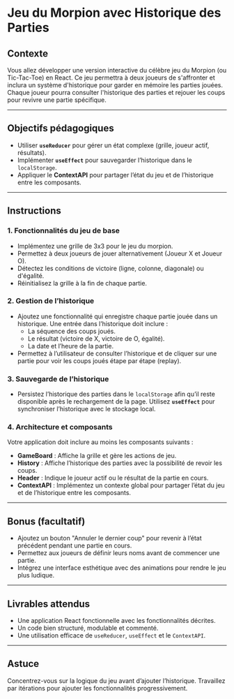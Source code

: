 #  Jeu du Morpion avec Historique des Parties

## **Contexte**
Vous allez développer une version interactive du célèbre jeu du Morpion (ou Tic-Tac-Toe) en React. Ce jeu permettra à deux joueurs de s'affronter et inclura un système d'historique pour garder en mémoire les parties jouées. Chaque joueur pourra consulter l'historique des parties et rejouer les coups pour revivre une partie spécifique.

---

## **Objectifs pédagogiques**
- Utiliser **`useReducer`** pour gérer un état complexe (grille, joueur actif, résultats).
- Implémenter **`useEffect`** pour sauvegarder l’historique dans le `localStorage`.
- Appliquer le **ContextAPI** pour partager l’état du jeu et de l’historique entre les composants.

---

## **Instructions**

### **1. Fonctionnalités du jeu de base**
- Implémentez une grille de 3x3 pour le jeu du morpion.
- Permettez à deux joueurs de jouer alternativement (Joueur X et Joueur O).
- Détectez les conditions de victoire (ligne, colonne, diagonale) ou d'égalité.
- Réinitialisez la grille à la fin de chaque partie.

### **2. Gestion de l’historique**
- Ajoutez une fonctionnalité qui enregistre chaque partie jouée dans un historique. Une entrée dans l’historique doit inclure :
    - La séquence des coups joués.
    - Le résultat (victoire de X, victoire de O, égalité).
    - La date et l’heure de la partie.
- Permettez à l’utilisateur de consulter l’historique et de cliquer sur une partie pour voir les coups joués étape par étape (replay).

### **3. Sauvegarde de l’historique**
- Persistez l’historique des parties dans le `localStorage` afin qu’il reste disponible après le rechargement de la page. Utilisez **`useEffect`** pour synchroniser l’historique avec le stockage local.

### **4. Architecture et composants**
Votre application doit inclure au moins les composants suivants :
- **GameBoard** : Affiche la grille et gère les actions de jeu.
- **History** : Affiche l’historique des parties avec la possibilité de revoir les coups.
- **Header** : Indique le joueur actif ou le résultat de la partie en cours.
- **ContextAPI** : Implémentez un contexte global pour partager l’état du jeu et de l’historique entre les composants.

---

## **Bonus (facultatif)**
- Ajoutez un bouton "Annuler le dernier coup" pour revenir à l’état précédent pendant une partie en cours.
- Permettez aux joueurs de définir leurs noms avant de commencer une partie.
- Intégrez une interface esthétique avec des animations pour rendre le jeu plus ludique.

---

## **Livrables attendus**
- Une application React fonctionnelle avec les fonctionnalités décrites.
- Un code bien structuré, modulable et commenté.
- Une utilisation efficace de `useReducer`, `useEffect` et le `ContextAPI`.

---


## **Astuce**
Concentrez-vous sur la logique du jeu avant d’ajouter l’historique. Travaillez par itérations pour ajouter les fonctionnalités progressivement.